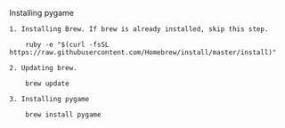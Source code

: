 Installing pygame

	1. Installing Brew. If brew is already installed, skip this step.

		ruby -e "$(curl -fsSL https://raw.githubusercontent.com/Homebrew/install/master/install)"

	2. Updating brew. 

		brew update

	3. Installing pygame

		brew install pygame